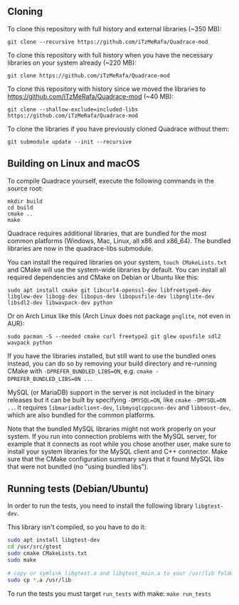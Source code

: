 Cloning
-------

To clone this repository with full history and external libraries (~350 MB):

    git clone --recursive https://github.com/iTzMeRafa/Quadrace-mod

To clone this repository with full history when you have the necessary libraries on your system already (~220 MB):

    git clone https://github.com/iTzMeRafa/Quadrace-mod

To clone this repository with history since we moved the libraries to https://github.com/iTzMeRafa/Quadrace-mod (~40 MB):

    git clone --shallow-exclude=included-libs https://github.com/iTzMeRafa/Quadrace-mod

To clone the libraries if you have previously cloned Quadrace without them:

    git submodule update --init --recursive

Building on Linux and macOS
---------------------------

To compile Quadrace yourself, execute the following commands in the source root:

    mkdir build
    cd build
    cmake ..
    make

Quadrace requires additional libraries, that are bundled for the most common platforms (Windows, Mac, Linux, all x86 and x86\_64). The bundled libraries are now in the quadrace-libs submodule.

You can install the required libraries on your system, `touch CMakeLists.txt` and CMake will use the system-wide libraries by default. You can install all required dependencies and CMake on Debian or Ubuntu like this:

    sudo apt install cmake git libcurl4-openssl-dev libfreetype6-dev libglew-dev libogg-dev libopus-dev libopusfile-dev libpnglite-dev libsdl2-dev libwavpack-dev python

Or on Arch Linux like this (Arch Linux does not package `pnglite`, not even in AUR):

    sudo pacman -S --needed cmake curl freetype2 git glew opusfile sdl2 wavpack python

If you have the libraries installed, but still want to use the bundled ones instead, you can do so by removing your build directory and re-running CMake with `-DPREFER_BUNDLED_LIBS=ON`, e.g. `cmake -DPREFER_BUNDLED_LIBS=ON ..`.

MySQL (or MariaDB) support in the server is not included in the binary releases but it can be built by specifying `-DMYSQL=ON`, like `cmake -DMYSQL=ON ..`. It requires `libmariadbclient-dev`, `libmysqlcppconn-dev` and `libboost-dev`, which are also bundled for the common platforms.

Note that the bundled MySQL libraries might not work properly on your system. If you run into connection problems with the MySQL server, for example that it connects as root while you chose another user, make sure to install your system libraries for the MySQL client and C++ connector. Make sure that the CMake configuration summary says that it found MySQL libs that were not bundled (no "using bundled libs").

Running tests (Debian/Ubuntu)
-----------------------------

In order to run the tests, you need to install the following library `libgtest-dev`.

This library isn't compiled, so you have to do it:
```bash
sudo apt install libgtest-dev
cd /usr/src/gtest
sudo cmake CMakeLists.txt
sudo make
 
# copy or symlink libgtest.a and libgtest_main.a to your /usr/lib folder
sudo cp *.a /usr/lib
```

To run the tests you must target `run_tests` with make:
`make run_tests`

